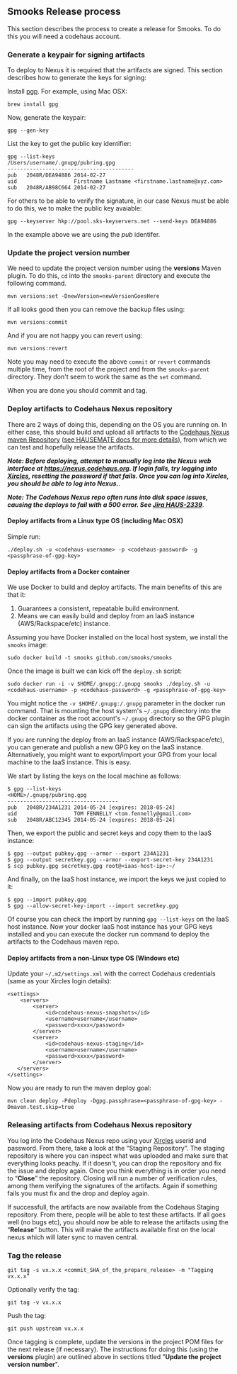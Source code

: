 ## Smooks Release process
This section describes the process to create a release for Smooks. To do this you will need a codehaus account.

### Generate a keypair for signing artifacts
To deploy to Nexus it is required that the artifacts are signed. This section describes how to generate the keys for signing:

Install [pgp](http://www.openpgp.org/resources/downloads.shtml). For example, using Mac OSX:

    brew install gpg

Now, generate the keypair:

    gpg --gen-key

List the key to get the public key identifier:

    gpg --list-keys
    /Users/username/.gnupg/pubring.gpg
    ----------------------------------------
    pub   2048R/DEA94886 2014-02-27
    uid                  Firstname Lastname <firstname.lastname@xyz.com>
    sub   2048R/AB98C664 2014-02-27

For others to be able to verify the signature, in our case Nexus must be able to do this, we to make the public key avaiable:

    gpg --keyserver hkp://pool.sks-keyservers.net --send-keys DEA94886

In the example above we are using the _pub_ identifer.

### Update the project version number
We need to update the project version number using the **versions** Maven plugin. To do this, `cd` into the `smooks-parent` directory and execute the following command.

    mvn versions:set -DnewVersion=newVersionGoesHere

If all looks good then you can remove the backup files using:

    mvn versions:commit

And if you are not happy you can revert using:

    mvn versions:revert

Note you may need to execute the above `commit` or `revert` commands multiple time, from the root of the project and from the `smooks-parent` directory. They don't seem to work the same as the `set` command.

When you are done you should commit and tag.

### Deploy artifacts to Codehaus Nexus repository

There are 2 ways of doing this, depending on the OS you are running on.  In either case, this should build and upload all artifacts to the [Codehaus Nexus maven Repository](https://nexus.codehaus.org) ([see HAUSEMATE docs for more details](http://docs.codehaus.org/display/HAUSMATES/Codehaus+Maven+Repository+Usage+Guide)), from which we can test and hopefully release the artifacts.

___Note: Before deploying, attempt to manually log into the Nexus web interface at https://nexus.codehaus.org. If login fails, try logging into [Xircles](http://xircles.codehaus.org/), resetting the password if that fails. Once you can log into Xircles, you should be able to log into Nexus.___.

___Note: The Codehaus Nexus repo often runs into disk space issues, causing the deploys to fail with a 500 error.  See [Jira HAUS-2339](https://jira.codehaus.org/browse/HAUS-2339)___.


#### Deploy artifacts from a Linux type OS (including Mac OSX)
Simple run:

```
./deploy.sh -u <codehaus-username> -p <codehaus-password> -g <passphrase-of-gpg-key>
```

#### Deploy artifacts from a Docker container
We use Docker to build and deploy artifacts.  The main benefits of this are that it:

1. Guarantees a consistent, repeatable build environment.
1. Means we can easily build and deploy from an IaaS instance (AWS/Rackspace/etc) instance.

Assuming you have Docker installed on the local host system, we install the `smooks` image:

```
sudo docker build -t smooks github.com/smooks/smooks
```

Once the image is built we can kick off the `deploy.sh` script:

```
sudo docker run -i -v $HOME/.gnupg:/.gnupg smooks ./deploy.sh -u <codehaus-username> -p <codehaus-password> -g <passphrase-of-gpg-key>
```

You might notice the `-v $HOME/.gnupg:/.gnupg` parameter in the docker run command.  That is mounting the host system's `~/.gnupg` directory into the docker container as the root account's `~/.gnupg` directory so the GPG plugin can sign the artifacts using the GPG key generated above.

If you are running the deploy from an IaaS instance (AWS/Rackspace/etc), you can generate and publish a new GPG key on the IaaS instance.  Alternatively, you might want to export/import your GPG from your local machine to the IaaS instance.  This is easy.

We start by listing the keys on the local machine as follows:

```
$ gpg --list-keys
<HOME>/.gnupg/pubring.gpg
-----------------------------------
pub   2048R/234A1231 2014-05-24 [expires: 2018-05-24]
uid                  TOM FENNELLY <tom.fennelly@gmail.com>
sub   2048R/ABC12345 2014-05-24 [expires: 2018-05-24]
```

Then, we export the public and secret keys and copy them to the IaaS instance:

```
$ gpg --output pubkey.gpg --armor --export 234A1231
$ gpg --output secretkey.gpg --armor --export-secret-key 234A1231
$ scp pubkey.gpg secretkey.gpg root@<iaas-host-ip>:~/
```

And finally, on the IaaS host instance, we import the keys we just copied to it:

```
$ gpg --import pubkey.gpg
$ gpg --allow-secret-key-import --import secretkey.gpg

```

Of course you can check the import by running `gpg --list-keys` on the IaaS host instance.  Now your docker IaaS host instance has your GPG keys installed and you can execute the docker run command to deploy the artifacts to the Codehaus maven repo.

#### Deploy artifacts from a non-Linux type OS (Windows etc)

Update your `~/.m2/settings.xml` with the correct Codehaus credentials (same as your Xircles login details):

```
<settings>
    <servers>
        <server>
            <id>codehaus-nexus-snapshots</id>
            <username>username</username>
            <password>xxxx</password>
        </server>
        <server>
            <id>codehaus-nexus-staging</id>
            <username>username</username>
            <password>xxxx</password>
        </server>
   </servers>
</settings>
```

Now you are ready to run the maven deploy goal:

    mvn clean deploy -Pdeploy -Dgpg.passphrase=<passphrase-of-gpg-key> -Dmaven.test.skip=true

### Releasing artifacts from Codehaus Nexus repository

You log into the Codehaus Nexus repo using your [Xircles](http://xircles.codehaus.org/) userid and password.  From there, take a look at the “Staging Repository”. The staging repository is where you can inspect what was uploaded and make sure that everything looks peachy.
If it doesn't, you can drop the repository and fix the issue and deploy again. Once you think everything is in order you need to “**Close**” the repository. Closing will run a number of verification
rules, among them verifying the signatures of the artifacts. Again if something fails you must fix and the drop and deploy again.

If successfull, the artifacts are now available from the Codehaus Staging repository. From there, people will be able to test these artifacts.  If all goes well (no bugs etc), you should now be able to release the artifacts using the “**Release**” button.  This will make the artifacts available first on the local nexus which will later sync to maven central.

### Tag the release

    git tag -s vx.x.x <commit_SHA_of_the_prepare_release> -m "Tagging vx.x.x”

Optionally verify the tag:

    git tag -v vx.x.x

Push the tag:

    git push upstream vx.x.x

Once tagging is complete, update the versions in the project POM files for the next release (if necessary). The instructions for doing this (using the **versions** plugin) are outlined above in sections titled "**Update the project version number**".
